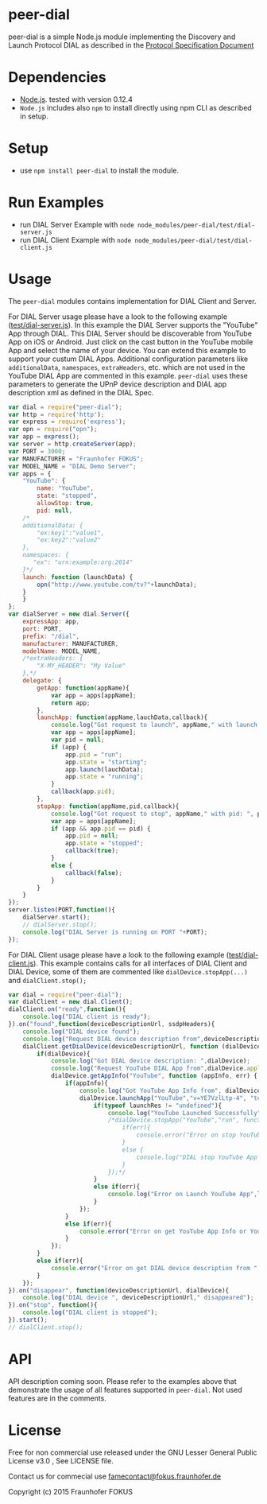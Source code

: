 peer-dial 
=========

peer-dial is a simple Node.js module implementing the Discovery and Launch Protocol DIAL as described in the
[Protocol Specification Document](http://www.dial-multiscreen.org/dial-protocol-specification)

Dependencies
============

  * [Node.js](https://nodejs.org/). tested with version 0.12.4
  * `Node.js` includes also `npm` to install directly using npm CLI as described in setup.

Setup
=====

  * use `npm install peer-dial` to install the module.

Run Examples
============

  * run DIAL Server Example with `node node_modules/peer-dial/test/dial-server.js` 
  * run DIAL Client Example with `node node_modules/peer-dial/test/dial-client.js`

Usage
=====

The `peer-dial` modules contains implementation for DIAL Client and Server.

For DIAL Server usage please have a look to the following example ([test/dial-server.js](test/dial-server.js)).  In this example the DIAL Server supports the "YouTube" App through DIAL. This DIAL Server should be discoverable from YouTube App on iOS or Android. Just click on the cast button in the YouTube mobile App and select the name of your device. You can extend this example to support your custum DIAL Apps. Additional configuration parameters like `additionalData`, `namespaces`, `extraHeaders`, etc.  which are not used in the YouTube DIAL App are commented in this example. `peer-dial` uses these parameters to generate the UPnP device description and DIAL app description xml as defined in the DIAL Spec.

```javascript
var dial = require("peer-dial");
var http = require('http');
var express = require('express');
var opn = require("opn");
var app = express();
var server = http.createServer(app);
var PORT = 3000;
var MANUFACTURER = "Fraunhofer FOKUS";
var MODEL_NAME = "DIAL Demo Server";
var apps = {
	"YouTube": {
		name: "YouTube",
		state: "stopped",
		allowStop: true,
		pid: null,
    /*
    additionalData: {
        "ex:key1":"value1",
        "ex:key2":"value2"
    },
    namespaces: {
       "ex": "urn:example:org:2014"
    }*/
    launch: function (launchData) {
        opn("http://www.youtube.com/tv?"+launchData);
    }
	}
};
var dialServer = new dial.Server({
	expressApp: app,
	port: PORT,
    prefix: "/dial",
	manufacturer: MANUFACTURER,
	modelName: MODEL_NAME,
	/*extraHeaders: {
		"X-MY_HEADER": "My Value"
	},*/
	delegate: {
		getApp: function(appName){
			var app = apps[appName];
			return app;
		},
		launchApp: function(appName,lauchData,callback){
			console.log("Got request to launch", appName," with launch data: ", lauchData);
			var app = apps[appName];
			var pid = null;
			if (app) {
				app.pid = "run";
				app.state = "starting";
                app.launch(lauchData);
                app.state = "running";
			}
			callback(app.pid);
		},
		stopApp: function(appName,pid,callback){
            console.log("Got request to stop", appName," with pid: ", pid);
			var app = apps[appName];
			if (app && app.pid == pid) {
				app.pid = null;
				app.state = "stopped";
				callback(true);
			}
			else {
				callback(false);
			}
		}
	}
});
server.listen(PORT,function(){
	dialServer.start();
	// dialServer.stop();
	console.log("DIAL Server is running on PORT "+PORT);
});
```

For DIAL Client usage please have a look to the following example ([test/dial-client.js](test/dial-client.js)). This example contains calls for all interfaces of DIAL Client and DIAL Device, some of them are commented like `dialDevice.stopApp(...)` and `dialClient.stop();`

```javascript
var dial = require("peer-dial");
var dialClient = new dial.Client();
dialClient.on("ready",function(){
    console.log("DIAL client is ready");
}).on("found",function(deviceDescriptionUrl, ssdpHeaders){
    console.log("DIAL device found");
    console.log("Request DIAL device description from",deviceDescriptionUrl);
    dialClient.getDialDevice(deviceDescriptionUrl, function (dialDevice, err) {
        if(dialDevice){
            console.log("Got DIAL device description: ",dialDevice);
            console.log("Request YouTube DIAL App from",dialDevice.applicationUrl);
            dialDevice.getAppInfo("YouTube", function (appInfo, err) {
                if(appInfo){
                    console.log("Got YouTube App Info from", dialDevice.applicationUrl+"/YouTube");
                    dialDevice.launchApp("YouTube","v=YE7VzlLtp-4", "text/plain", function (launchRes, err) {
                        if(typeof launchRes != "undefined"){
                            console.log("YouTube Launched Successfully",launchRes);
                            /*dialDevice.stopApp("YouTube","run", function (statusCode,err) {
                                if(err){
                                    console.error("Error on stop YouTube App:", err);
                                }
                                else {
                                    console.log("DIAL stop YouTube App status: ",statusCode);
                                }
                            });*/
                        }
                        else if(err){
                            console.log("Error on Launch YouTube App",launchRes);
                        }
                    });
                }
                else if(err){
                    console.error("Error on get YouTube App Info or YouTube App is not available on",deviceDescriptionUrl);
                }
            });
        }
        else if(err){
            console.error("Error on get DIAL device description from ",deviceDescriptionUrl, err);
        }
    });
}).on("disappear", function(deviceDescriptionUrl, dialDevice){
    console.log("DIAL device ", deviceDescriptionUrl," disappeared");
}).on("stop", function(){
    console.log("DIAL client is stopped");
}).start();
// dialClient.stop();
```

API
===

API description coming soon. Please refer to the examples above that demonstrate the usage of all features supported in `peer-dial`. Not used features are in the comments.

License
=======

Free for non commercial use released under the GNU Lesser General Public License v3.0
, See LICENSE file.

Contact us for commecial use famecontact@fokus.fraunhofer.de

Copyright (c) 2015 Fraunhofer FOKUS
